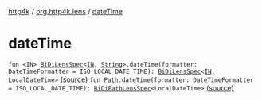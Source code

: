 [http4k](../index.md) / [org.http4k.lens](index.md) / [dateTime](./date-time.md)

# dateTime

`fun <IN> `[`BiDiLensSpec`](-bi-di-lens-spec/index.md)`<`[`IN`](date-time.md#IN)`, `[`String`](https://kotlinlang.org/api/latest/jvm/stdlib/kotlin/-string/index.html)`>.dateTime(formatter: DateTimeFormatter = ISO_LOCAL_DATE_TIME): `[`BiDiLensSpec`](-bi-di-lens-spec/index.md)`<`[`IN`](date-time.md#IN)`, LocalDateTime>` [(source)](https://github.com/http4k/http4k/blob/master/http4k-core/src/main/kotlin/org/http4k/lens/lensSpec.kt#L229)
`fun `[`Path`](-path/index.md)`.dateTime(formatter: DateTimeFormatter = ISO_LOCAL_DATE_TIME): `[`BiDiPathLensSpec`](-bi-di-path-lens-spec/index.md)`<LocalDateTime>` [(source)](https://github.com/http4k/http4k/blob/master/http4k-core/src/main/kotlin/org/http4k/lens/path.kt#L109)